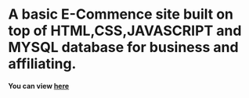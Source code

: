 # A basic E-Commence site built on top of HTML,CSS,JAVASCRIPT and MYSQL database for business and affiliating.
#### You can view [here](https://cwaku.github.io/E-com/)

